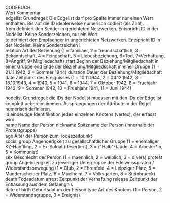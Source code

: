 CODEBUCH												
Wert	Kommentar											
edgelist	Grundregel: Die Edgelist darf pro Spalte immer nur einen Wert enthalten. Bis auf die ID idealerweise numerisch codiert (als Zahl).											
from	definiert den Sender in gerichteten Netzwerken. Entspricht ID in der Nodelist. Keine Sonderzeichen, nur ein Wort											
to	definiert den Empfaenger in ungerichteten Netzwerken. Entspricht ID in der Nodelist. Keine Sonderzeichen !	
relation  Art der Beziehung (1 = familiaer, 2 = freundschaftlich, 3 = Bekanntschaft, 4 = Feindschaft, 5 = Liebesbeziehung, 6=Tod, 7=Verhaftung, 8=Angriff, 9=Mitgliedschaft)
start Beginn der Beziehung/Mitgliedschaft in einer Gruppe
end Ende der Beziehung/Mitgliedschaft in einer Gruppe (1 = 21.11.1942, 2 = Sommer 1944)
duration Dauer der Beziehung/Mitgliedschaft
date Zeitpunkt des Ereignisses (1 = 10.11.1944, 2 = 04.12.1942, 3 = 18.10.1943, 4 = 1940, 5 = 1941, 6 = 1944, 7 = Oktober 1942, 8 = Fruehjahr 1942, 9 = Sommer 1942, 10 = Fruehjahr 1941, 11 = Juni 1944)

nodelist	Grundregel: die IDs der Nodelist muessen mit den IDs der Edgelist komplett uebereinstimmen. Auspraegungen der Attribute in der Regel numerisch definieren.											
id	eindeutige Identifikation jedes einzelnen Knotens (vertex), der erfasst wird.											
name	Name der Person	
nickname	Spitzname der Person (innerhalb der Protestgruppe)									
age	Alter der Person zum Todeszeitpunkt 										
social group	Angehoerigkeit zu gesellschaftlicher Gruppe (1 = ehemaliger KZ-Haeftling, 2 = Ex-Soldat (desertiert), 3 = ("Halb"-)Jude, 4 = Arbeiter*In, 5 = Kommunist)	
sex Geschlecht der Person (1 = maennlich, 2 = weiblich, 3 = divers)
protest group Angehoerigkeit zu jeweiliger Untergruppe der Edelweisspiraten / Widerstandsbewegung (1 = Club, 2 = Ehrenfeld, 4 = Leipziger Platz, 5 = Manderscheider Platz, 6 = Muelheim, 7 = Volksgarten, 8 = Steinbrueck)
death	Todesdatum
arrest Zeitpunkt der Verhaftung
release Zeitpunkt der Entlassung aus dem Gefaengnis																	
date of birth Geburtsdatum der Person
type Art des Knotens (1 = Person, 2 = Widerstandsgruppe, 3 = Ereignis)
